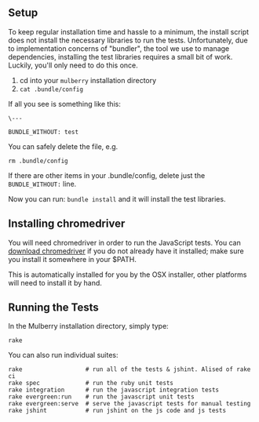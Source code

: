 ## Setup

To keep regular installation time and hassle to a minimum, the install script does not install the necessary libraries to run the tests. Unfortunately, due to implementation concerns of "bundler", the tool we use to manage dependencies, installing the test libraries requires a small bit of work. Luckily, you'll only need to do this once.

1. cd into your `mulberry` installation directory
1. `cat .bundle/config`

If all you see is something like this:

```
\---

BUNDLE_WITHOUT: test
```

You can safely delete the file, e.g.

`rm .bundle/config`

If there are other items in your .bundle/config, delete just the `BUNDLE_WITHOUT:` line.

Now you can run: `bundle install` and it will install the test libraries.

## Installing chromedriver

You will need chromedriver in order to run the JavaScript tests. You can
[download chromedriver](http://code.google.com/p/chromium/downloads/list)
if you do not already have it installed; make sure you install it somewhere in your $PATH.

This is automatically installed for you by the OSX installer, other platforms will need to install it by hand.

## Running the Tests

In the Mulberry installation directory, simply type:

`rake`

You can also run individual suites:

    rake                  # run all of the tests & jshint. Alised of rake ci
    rake spec             # run the ruby unit tests
    rake integration      # run the javascript integration tests
    rake evergreen:run    # run the javascript unit tests
    rake evergreen:serve  # serve the javascript tests for manual testing
    rake jshint           # run jshint on the js code and js tests
